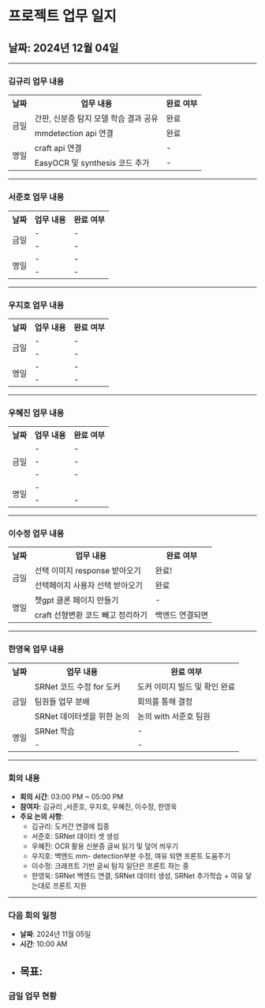 # 프로젝트 업무 일지

## 날짜: 2024년 12월 04일

---

### 김규리 업무 내용

<div align="center">

<table>
  <tr>
    <th>날짜</th>
    <th>업무 내용</th>
    <th>완료 여부</th>
  </tr>
  <tr>
    <td rowspan="2">금일</td>
    <td>간판, 신분증 탐지 모델 학습 결과 공유</td>
    <td>완료</td>
  </tr>
  <tr>
    <td>mmdetection api 연결</td>
    <td>완료</td>
  </tr>
  <tr>
    <td rowspan="2">명일</td>
    <td>craft api 연결</td>
    <td>-</td>
  </tr>
  <tr>
    <td>EasyOCR 및 synthesis 코드 추가</td>
    <td>-</td>
  </tr>
</table>

</div>

---

### 서준호 업무 내용

<div align="center">

<table>
  <tr>
    <th>날짜</th>
    <th>업무 내용</th>
    <th>완료 여부</th>
  </tr>
  <tr>
    <td rowspan="2">금일</td>
    <td>-</td>
    <td>-</td>
  </tr>
  <tr>
    <td>-</td>
    <td>-</td>
  </tr>
  <tr>
    <td rowspan="2">명일</td>
    <td>-</td>
    <td>-</td>
  </tr>
  <tr>
    <td>-</td>
    <td>-</td>
  </tr>
</table>

</div>

---

### 우지호 업무 내용

<div align="center">

<table>
  <tr>
    <th>날짜</th>
    <th>업무 내용</th>
    <th>완료 여부</th>
  </tr>
  <tr>
    <td rowspan="2">금일</td>
    <td>-</td>
    <td>-</td>
  </tr>
  <tr>
    <td>-</td>
    <td>-</td>
  </tr>
  <tr>
    <td rowspan="2">명일</td>
    <td>-</td>
    <td>-</td>
  </tr>
  <tr>
    <td>-</td>
    <td>-</td>
  </tr>
</table>

</div>

---

### 우혜진 업무 내용

<div align="center">

<table>
  <tr>
    <th>날짜</th>
    <th>업무 내용</th>
    <th>완료 여부</th>
  </tr>
  <tr>
    <td rowspan="3">금일</td>
    <td>-</td>
    <td>-</td>
  </tr>
  <tr>
    <td>-</td>
    <td>-</td>
  </tr>
  <tr>
    <td>-</td>
    <td>-</td>
  </tr>
  <tr>
    <td rowspan="2">명일</td>
    <td>-</td>
    <td></td>
  </tr>
  <tr>
    <td>-</td>
    <td>-</td>
  </tr>
</table>

</div>

---

### 이수정 업무 내용

<div align="center">

<table>
  <tr>
    <th>날짜</th>
    <th>업무 내용</th>
    <th>완료 여부</th>
  </tr>
  <tr>
    <td rowspan="2">금일</td>
    <td>선택 이미지 response 받아오기</td>
    <td>완료!</td>
  </tr>
  <tr>
    <td>선택페이지 사용자 선택 받아오기</td>
    <td>완료</td>
  </tr>
  <tr>
    <td rowspan="2">명일</td>
    <td>챗gpt 클론 페이지 만들기</td>
    <td>-</td>
  </tr>
  <tr>
    <td>craft 선형변환 코드 빼고 정리하기</td>
    <td>백엔드 연결되면</td>
  </tr>
</table>

</div>

---

### 한영욱 업무 내용

<div align="center">

<table>
  <tr>
    <th>날짜</th>
    <th>업무 내용</th>
    <th>완료 여부</th>
  </tr>
  <tr>
    <td rowspan="3">금일</td>
    <td>SRNet 코드 수정 for 도커</td>
    <td>도커 이미지 빌드 및 확인 완료</td>
  </tr>
  <tr>
    <td>팀원들 업무 분배</td>
    <td>회의를 통해 결정</td>
  </tr>
  <tr>
    <td>SRNet 데이터셋을 위한 논의</td>
    <td>논의 with 서준호 팀원</td>
  </tr>
  <tr>
    <td rowspan="2">명일</td>
    <td>SRNet 학습</td>
    <td>-</td>
  </tr>
  <tr>
    <td>-</td>
    <td>-</td>
  </tr>
</table>

</div>

---

### 회의 내용

- **회의 시간**: 03:00 PM ~ 05:00 PM
- **참여자**: 김규리 ,서준호, 우지호, 우혜진, 이수정, 한영욱
- **주요 논의 사항**:
  - 김규리: 도커간 연결에 집중
  - 서준호: SRNet 데이터 셋 생성
  - 우혜진: OCR 활용 신분증 글씨 읽기 및 덮어 씌우기
  - 우지호: 백엔드 mm- detection부분 수정, 여유 되면 프론트 도움주기
  - 이수정: 크래프트 기반 글씨 탐지 일단은 프론트 하는 중
  - 한영욱: SRNet 백엔드 연결, SRNet 데이터 생성, SRNet 추가학습 + 여유 닿는대로 프론트 지원

---

### 다음 회의 일정

- **날짜**: 2024년 11월 05일
- **시간**: 10:00 AM
- **목표**:
  - 


### 금일 업무 현황

